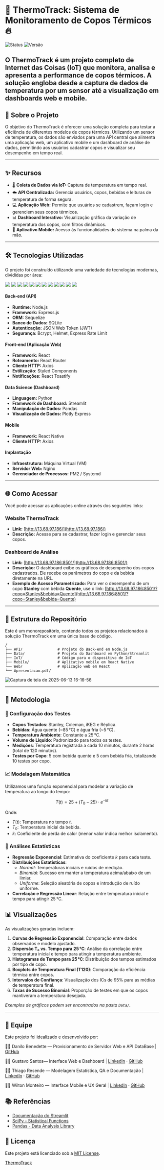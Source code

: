 # 🧊 ThermoTrack: Sistema de Monitoramento de Copos Térmicos 🔥

![Status](https://img.shields.io/badge/status-ativo-success)
![Versão](https://img.shields.io/badge/version-1.0.0-blue)

O ThermoTrack é um projeto completo de Internet das Coisas (IoT) que monitora, analisa e apresenta a performance de copos térmicos. A solução engloba desde a captura de dados de temperatura por um sensor até a visualização em dashboards web e mobile.
---

## 🚀 Sobre o Projeto

O objetivo do ThermoTrack é oferecer uma solução completa para testar a eficiência de diferentes modelos de copos térmicos. Utilizando um sensor de temperatura, os dados são enviados para uma API central que alimenta uma aplicação web, um aplicativo mobile e um dashboard de análise de dados, permitindo aos usuários cadastrar copos e visualizar seu desempenho em tempo real.

---
## ✨ Recursos

* 🌡️ **Coleta de Dados via IoT:** Captura de temperatura em tempo real.
* ☁️ **API Centralizada:** Gerencia usuários, copos, bebidas e leituras de temperatura de forma segura.
* 💻 **Aplicação Web:** Permite que usuários se cadastrem, façam login e gerenciem seus copos térmicos.
* 📊 **Dashboard Interativo:** Visualização gráfica da variação de temperatura dos copos, com filtros dinâmicos.
* 📱 **Aplicativo Mobile:** Acesso às funcionalidades do sistema na palma da mão.

---

## 🛠️ Tecnologias Utilizadas

O projeto foi construído utilizando uma variedade de tecnologias modernas, divididas por área:
<div>
  <img src="https://img.shields.io/badge/Node.js-339933?style=for-the-badge&logo=nodedotjs&logoColor=white" />
  <img src="https://img.shields.io/badge/Express.js-000000?style=for-the-badge&logo=express&logoColor=white" />
  <img src="https://img.shields.io/badge/Sequelize-52B0E7?style=for-the-badge&logo=sequelize&logoColor=white" />
  <img src="https://img.shields.io/badge/SQLite-003B57?style=for-the-badge&logo=sqlite&logoColor=white" />
  <img src="https://img.shields.io/badge/React-20232A?style=for-the-badge&logo=react&logoColor=61DAFB" />
  <img src="https://img.shields.io/badge/React_Native-20232A?style=for-the-badge&logo=react&logoColor=61DAFB" />
  <img src="https://img.shields.io/badge/styled--components-DB7093?style=for-the-badge&logo=styled-components&logoColor=white" />
  <img src="https://img.shields.io/badge/Python-3776AB?style=for-the-badge&logo=python&logoColor=white" />
  <img src="https://img.shields.io/badge/Streamlit-FF4B4B?style=for-the-badge&logo=streamlit&logoColor=white" />
  <img src="https://img.shields.io/badge/Pandas-150458?style=for-the-badge&logo=pandas&logoColor=white" />
  <img src="https://img.shields.io/badge/Nginx-009639?style=for-the-badge&logo=nginx&logoColor=white" />
  <img src="https://img.shields.io/badge/JavaScript-F7DF1E?style=for-the-badge&logo=javascript&logoColor=black" />
</div>

#### **Back-end (API)**

* **Runtime:** Node.js
* **Framework:** Express.js
* **ORM:** Sequelize
* **Banco de Dados:** SQLite
* **Autenticação:** JSON Web Token (JWT)
* **Segurança:** Bcrypt, Helmet, Express Rate Limit

#### **Front-end (Aplicação Web)**

* **Framework:** React
* **Roteamento:** React Router
* **Cliente HTTP:** Axios
* **Estilização:** Styled Components
* **Notificações:** React Toastify

#### **Data Science (Dashboard)**

* **Linguagem:** Python
* **Framework de Dashboard:** Streamlit
* **Manipulação de Dados:** Pandas
* **Visualização de Dados:** Plotly Express

#### **Mobile**

* **Framework:** React Native
* **Cliente HTTP:** Axios

#### **Implantação**

* **Infraestrutura:** Máquina Virtual (VM)
* **Servidor Web:** Nginx
* **Gerenciador de Processos:** PM2 / Systemd

---

## 🌐 Como Acessar

Você pode acessar as aplicações online através dos seguintes links:

### **Website ThermoTrack**

* **Link:** [http://13.68.97.186/](http://13.68.97.186/)
* **Descrição:** Acesse para se cadastrar, fazer login e gerenciar seus copos.

### **Dashboard de Análise**

* **Link:** [http://13.68.97.186:8501/](http://13.68.97.186:8501/)
* **Descrição:** O dashboard exibe os gráficos de desempenho dos copos cadastrados. Ele recebe os parâmetros do copo e da bebida diretamente na URL.
* **Exemplo de Acesso Parametrizado:** Para ver o desempenho de um copo **Stanley** com bebida **Quente**, use o link:
    [http://13.68.97.186:8501/?copo=Stanley&bebida=Quente](http://13.68.97.186:8501/?copo=Stanley&bebida=Quente)

---

## 📂 Estrutura do Repositório

Este é um monorepositório, contendo todos os projetos relacionados à solução ThermoTrack em uma única base de código.
```
/
├── API/                # Projeto do Back-end em Node.js
├── Data/               # Projeto do Dashboard em Python/Streamlit
├── IoT/                # Código para o dispositivo de IoT
├── Mobile/             # Aplicativo mobile em React Native
└── Web/                # Aplicação web em React
└── Apresentacao.pdf/
```
![Captura de tela de 2025-06-13 16-16-56](https://github.com/user-attachments/assets/8207a6af-0ab2-4138-9971-d6fc0039e1c8)

---

## 🔬 Metodologia

### 🔧 Configuração dos Testes

* **Copos Testados**: Stanley, Coleman, iKEG e Réplica.
* **Bebidas**: Água quente (\~85 °C) e água fria (\~5 °C).
* **Temperatura Ambiente**: Constante a 25 °C.
* **Volume de Líquido**: Padronizado para todos os testes.
* **Medições**: Temperatura registrada a cada 10 minutos, durante 2 horas (total de 120 minutos).
* **Testes por Copo**: 5 com bebida quente e 5 com bebida fria, totalizando 10 testes por copo.

### 📈 Modelagem Matemática

Utilizamos uma função exponencial para modelar a variação de temperatura ao longo do tempo:

$$
T(t) = 25 + (T_0 - 25) \cdot e^{-k t}
$$

Onde:

* $T(t)$: Temperatura no tempo $t$.
* $T_0$: Temperatura inicial da bebida.
* $k$: Coeficiente de perda de calor (menor valor indica melhor isolamento).

### 🧪 Análises Estatísticas

* **Regressão Exponencial**: Estimativa do coeficiente $k$ para cada teste.
* **Distribuições Estatísticas**:
  * *Normal*: Temperaturas iniciais e ruídos de medição.
  * *Binomial*: Sucesso em manter a temperatura acima/abaixo de um limiar.
  * *Uniforme*: Seleção aleatória de copos e introdução de ruído uniforme.
* **Correlação e Regressão Linear**: Relação entre temperatura inicial e tempo para atingir 25 °C.

## 📊 Visualizações

As visualizações geradas incluem:

1. **Curvas de Regressão Exponencial**: Comparação entre dados observados e modelo ajustado.
2. **Dispersão T₀ vs. Tempo para 25 °C**: Análise da correlação entre temperatura inicial e tempo para atingir a temperatura ambiente.
3. **Histogramas de Tempo para 25 °C**: Distribuição dos tempos estimados por tipo de copo.
4. **Boxplots de Temperatura Final (T120)**: Comparação da eficiência térmica entre copos.
5. **Intervalos de Confiança**: Visualização dos ICs de 95% para as médias de temperatura final.
6. **Taxas de Sucesso Binomial**: Proporção de testes em que os copos mantiveram a temperatura desejada.

*Exemplos de gráficos podem ser encontrados na pasta `Data/`.*

---

## 👥 Equipe
Este projeto foi idealizado e desenvolvido por:

👨‍💻 Danilo Benedette — Provisionamento de Servidor Web e API DataBase | [GitHub](https://github.com/DanBenedetti) 

👨‍💻 Gustavo Santos— Interface Web e Dashboard | [LinkedIn](https://www.linkedin.com/in/gustavo-moreira-santos-628857243/) · [GitHub](https://github.com/GustavoMSantoss)

👨‍💻 Thiago Resende — Modelagem Estatística, QA e Documentação | 
[LinkedIn](https://www.linkedin.com/in/thiagodiasresende/) · [GitHub](https://github.com/ThiagoResende88) 

👨‍💻 Wilton Monteiro — Interface Mobile e UX Geral | [LinkedIn](https://www.linkedin.com/in/wilton-monteiro-resende-415631287/) · [GitHub](https://github.com/Wilton-Monteiro)



## 📚 Referências

* [Documentação do Streamlit](https://docs.streamlit.io/)
* [SciPy - Statistical Functions](https://docs.scipy.org/doc/scipy/reference/stats.html)
* [Pandas - Data Analysis Library](https://pandas.pydata.org/)

## 📄 Licença

Este projeto está licenciado sob a [MIT License](LICENSE).

[ThermoTrack](https://github.com/ThiagoResende88/ThermoTrack)
